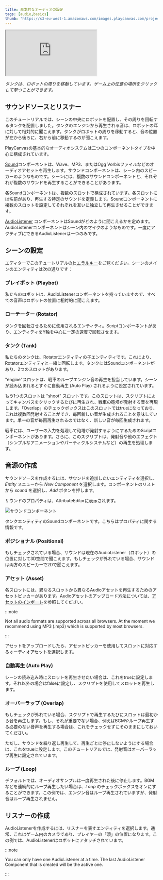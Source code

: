 ```yaml
---
title: 基本的なオーディオの設定
tags: [audio,basics]
thumb: "https://s3-eu-west-1.amazonaws.com/images.playcanvas.com/projects/12/405821/V89N1G-image-75.jpg"
---
```


<div className="iframe-container">
    <iframe loading="lazy" src="https://playcanv.as/p/XqMw92Zl/" title="Basic Audio"></iframe>
</div>

*タンクは、ロボットの周りを移動しています。ゲーム上の任意の場所をクリックして撃つことができます。*

## サウンドソースとリスナー

このチュートリアルでは、シーンの中央にロボットを配置し、その周りを回転するタンクを配置しました。タンクのエンジンから再生される音は、ロボットの耳に対して相対的に聞こえます。タンクがロボットの周りを移動すると、音の位置が左から後ろに、右から前に移動するのが聞こえます。

PlayCanvasの基本的なオーディオシステムは二つのコンポーネントタイプを中心に構成されています。

[Sound][1]コンポーネントは、Wave、MP3、またはOgg Vorbisファイルなどのオーディオアセットを再生します。サウンドコンポーネントは、シーン内のスピーカーのようなものです。シーンには、複数のサウンドコンポーネントと、それぞれが複数のサウンドを再生することができることがあります。

各Soundコンポーネントは、複数のスロットで構成されています。各スロットには名前があり、再生する特定のサウンドを定義します。Soundコンポーネントに複数のスロットを設定してそれぞれを互いに独立して再生させることができます。

[AudioListener][2] コンポーネントはSoundがどのように聞こえるかを定めます。AudioListenerコンポーネントはシーン内のマイクのようなものです。一度にアクティブにできるAudioListenerは一つのみです。

## シーンの設定

エディターでこのチュートリアルの[ヒエラルキー][3]をご覧ください。シーンのメインのエンティティは次の通りです：

### プレイボット (Playbot)

私たちのロボットは、AudioListenerコンポーネントを持っていますので、すべての音声はロボットの位置に相対的に聞こえます。

### ローテーター (Rotator)

タンクを回転させるために使用されるエンティティ。Scriptコンポーネントがあり、エンティティをY軸を中心に一定の速度で回転させます。

### タンク (Tank)

私たちのタンクは、Rotatorエンティティの子エンティティです。これにより、Rotatorエンティティと一緒に回転します。タンクにはSoundコンポーネントがあり、2つのスロットがあります。

"engine"スロットは、戦車のループエンジン音の再生を担当しています。シーンが読み込まれるとすぐに自動再生 (Auto Play) されるように設定されています。

もう1つのスロットは "shoot" スロットです。このスロットは、スクリプトによってキャンバスをクリックするたびに再生され、戦車の砲塔が発射する音を再現します。「Overlap」のチェックボックスはこのスロットではtrueになっており、これは複数回発射することができ、毎回新しい音が生成されることを意味しています。単一の音が毎回再生されるのではなく、新しい音が毎回生成されます。

戦車には、ユーザーの入力を処理して砲塔が発射するようにするためのScriptコンポーネントがあります。さらに、このスクリプトは、発射音や他のエフェクト（シンプルなアニメーションやパーティクルシステムなど）の再生を処理します。

## 音源の作成

サウンドソースを作成するには、サウンドを追加したいエンティティを選択し、*Entity* メニューから *New Component* を選択します。コンポーネントのリストから *sound* を選択し、*Add* ボタンを押します。

サウンドのプロパティは、AttributeEditorに表示されます。

![サウンドコンポーネント][5]

タンクエンティティのSoundコンポーネントです。こちらはプロパティに関する情報です。

### ポジショナル (Positional)

もしチェックされている場合、サウンドは現在のAudioListener（ロボット）の位置に対して3D空間で聞こえます。もしチェックが外れている場合、サウンドは両方のスピーカーで2Dで聞こえます。

### アセット (Asset)

各スロットには、異なるスロットから異なるAudioアセットを再生するためのアセットピッカーがあります。Audioアセットのアップロード方法については、[アセットのインポート][4]を参照してください。

:::note

Not all audio formats are supported across all browsers. At the moment we recommend using MP3 (.mp3) which is supported by most browsers.

:::

アセットをアップロードしたら、アセットピッカーを使用してスロットに対応するオーディオアセットを選択します。

### 自動再生 (Auto Play)

シーンの読み込み時にスロットを再生させたい場合は、これをtrueに設定します。それ以外の場合はfalseに設定し、スクリプトを使用してスロットを再生します。

### オーバーラップ (Overlap)

もしチェックが外れている場合、スクリプトで再生するたびにスロットは最初から音を再生します。もし、それが重要でない場合、例えばBGMやループ再生する必要のない音声を再生する場合は、これをチェックせずにそのままにしておいてください。

ただし、サウンドを繰り返し再生して、再生ごとに停止しないようにする場合は、これをtrueに設定します。このチュートリアルでは、発射音はオーバーラップ再生に設定されています。

### ループ (Loop)

デフォルトでは、オーディオサンプルは一度再生された後に停止します。BGMなどを連続的にループ再生したい場合は、*Loop* のチェックボックスをオンにすることができます。この例では、エンジン音はループ再生されていますが、発射音はループ再生されません。

## リスナーの作成

AudioListenerを作成するには、リスナーを表すエンティティを選択します。通常、これはゲーム内のカメラであり、プレイヤーの「頭」の位置になります。この例では、AudioListenerはロボットにアタッチされています。

:::note

You can only have one AudioListener at a time. The last AudioListener Component that is created will be the active one.

:::

[1]: /user-manual/packs/components/sound
[2]: /user-manual/packs/components/audiolistener
[3]: https://playcanvas.com/editor/scene/440098
[4]: /user-manual/assets/importing
[5]: /images/tutorials/audio/sound.jpg
